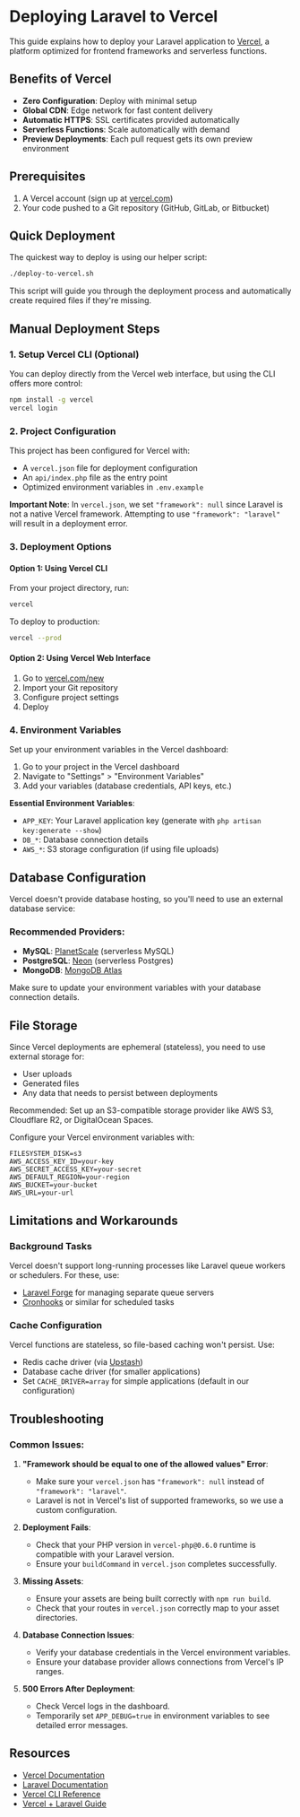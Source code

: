 # Deploying Laravel to Vercel

This guide explains how to deploy your Laravel application to [Vercel](https://vercel.com/), a platform optimized for frontend frameworks and serverless functions.

## Benefits of Vercel

-   **Zero Configuration**: Deploy with minimal setup
-   **Global CDN**: Edge network for fast content delivery
-   **Automatic HTTPS**: SSL certificates provided automatically
-   **Serverless Functions**: Scale automatically with demand
-   **Preview Deployments**: Each pull request gets its own preview environment

## Prerequisites

1. A Vercel account (sign up at [vercel.com](https://vercel.com/signup))
2. Your code pushed to a Git repository (GitHub, GitLab, or Bitbucket)

## Quick Deployment

The quickest way to deploy is using our helper script:

```bash
./deploy-to-vercel.sh
```

This script will guide you through the deployment process and automatically create required files if they're missing.

## Manual Deployment Steps

### 1. Setup Vercel CLI (Optional)

You can deploy directly from the Vercel web interface, but using the CLI offers more control:

```bash
npm install -g vercel
vercel login
```

### 2. Project Configuration

This project has been configured for Vercel with:

-   A `vercel.json` file for deployment configuration
-   An `api/index.php` file as the entry point
-   Optimized environment variables in `.env.example`

**Important Note**: In `vercel.json`, we set `"framework": null` since Laravel is not a native Vercel framework. Attempting to use `"framework": "laravel"` will result in a deployment error.

### 3. Deployment Options

#### Option 1: Using Vercel CLI

From your project directory, run:

```bash
vercel
```

To deploy to production:

```bash
vercel --prod
```

#### Option 2: Using Vercel Web Interface

1. Go to [vercel.com/new](https://vercel.com/new)
2. Import your Git repository
3. Configure project settings
4. Deploy

### 4. Environment Variables

Set up your environment variables in the Vercel dashboard:

1. Go to your project in the Vercel dashboard
2. Navigate to "Settings" > "Environment Variables"
3. Add your variables (database credentials, API keys, etc.)

**Essential Environment Variables**:

-   `APP_KEY`: Your Laravel application key (generate with `php artisan key:generate --show`)
-   `DB_*`: Database connection details
-   `AWS_*`: S3 storage configuration (if using file uploads)

## Database Configuration

Vercel doesn't provide database hosting, so you'll need to use an external database service:

### Recommended Providers:

-   **MySQL**: [PlanetScale](https://planetscale.com/) (serverless MySQL)
-   **PostgreSQL**: [Neon](https://neon.tech/) (serverless Postgres)
-   **MongoDB**: [MongoDB Atlas](https://www.mongodb.com/atlas/database)

Make sure to update your environment variables with your database connection details.

## File Storage

Since Vercel deployments are ephemeral (stateless), you need to use external storage for:

-   User uploads
-   Generated files
-   Any data that needs to persist between deployments

Recommended: Set up an S3-compatible storage provider like AWS S3, Cloudflare R2, or DigitalOcean Spaces.

Configure your Vercel environment variables with:

```
FILESYSTEM_DISK=s3
AWS_ACCESS_KEY_ID=your-key
AWS_SECRET_ACCESS_KEY=your-secret
AWS_DEFAULT_REGION=your-region
AWS_BUCKET=your-bucket
AWS_URL=your-url
```

## Limitations and Workarounds

### Background Tasks

Vercel doesn't support long-running processes like Laravel queue workers or schedulers. For these, use:

-   [Laravel Forge](https://forge.laravel.com/) for managing separate queue servers
-   [Cronhooks](https://cronhooks.io/) or similar for scheduled tasks

### Cache Configuration

Vercel functions are stateless, so file-based caching won't persist. Use:

-   Redis cache driver (via [Upstash](https://upstash.com/))
-   Database cache driver (for smaller applications)
-   Set `CACHE_DRIVER=array` for simple applications (default in our configuration)

## Troubleshooting

### Common Issues:

1. **"Framework should be equal to one of the allowed values" Error**:

    - Make sure your `vercel.json` has `"framework": null` instead of `"framework": "laravel"`.
    - Laravel is not in Vercel's list of supported frameworks, so we use a custom configuration.

2. **Deployment Fails**:

    - Check that your PHP version in `vercel-php@0.6.0` runtime is compatible with your Laravel version.
    - Ensure your `buildCommand` in `vercel.json` completes successfully.

3. **Missing Assets**:

    - Ensure your assets are being built correctly with `npm run build`.
    - Check that your routes in `vercel.json` correctly map to your asset directories.

4. **Database Connection Issues**:

    - Verify your database credentials in the Vercel environment variables.
    - Ensure your database provider allows connections from Vercel's IP ranges.

5. **500 Errors After Deployment**:
    - Check Vercel logs in the dashboard.
    - Temporarily set `APP_DEBUG=true` in environment variables to see detailed error messages.

## Resources

-   [Vercel Documentation](https://vercel.com/docs)
-   [Laravel Documentation](https://laravel.com/docs)
-   [Vercel CLI Reference](https://vercel.com/docs/cli)
-   [Vercel + Laravel Guide](https://vercel.com/guides/deploying-laravel-with-vercel)
